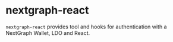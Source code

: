# nextgraph-react

`nextgraph-react` provides tool and hooks for authentication with a NextGraph Wallet, LDO and React.

